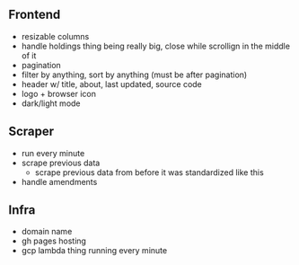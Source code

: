 ## Frontend

- resizable columns
- handle holdings thing being really big, close while scrollign in the middle of it
- pagination
- filter by anything, sort by anything (must be after pagination)
- header w/ title, about, last updated, source code
- logo + browser icon
- dark/light mode

## Scraper

- run every minute
- scrape previous data
    - scrape previous data from before it was standardized like this
- handle amendments

## Infra

- domain name
- gh pages hosting
- gcp lambda thing running every minute